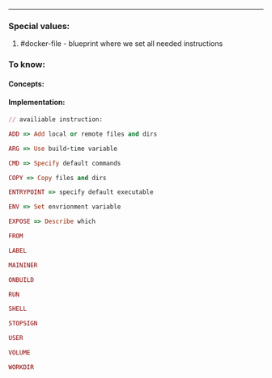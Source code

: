 ***
### Special values:
1. #docker-file - blueprint where we set all needed instructions

### To know:

#### Concepts: 

#### Implementation:
```ruby
// availiable instruction:

ADD => Add local or remote files and dirs 

ARG => Use build-time variable 

CMD => Specify default commands 

COPY => Copy files and dirs 

ENTRYPOINT => specify default executable 

ENV => Set envrionment variable 

EXPOSE => Describe which 

FROM 

LABEL 

MAININER 

ONBUILD

RUN 

SHELL

STOPSIGN 

USER 

VOLUME 

WORKDIR
```
